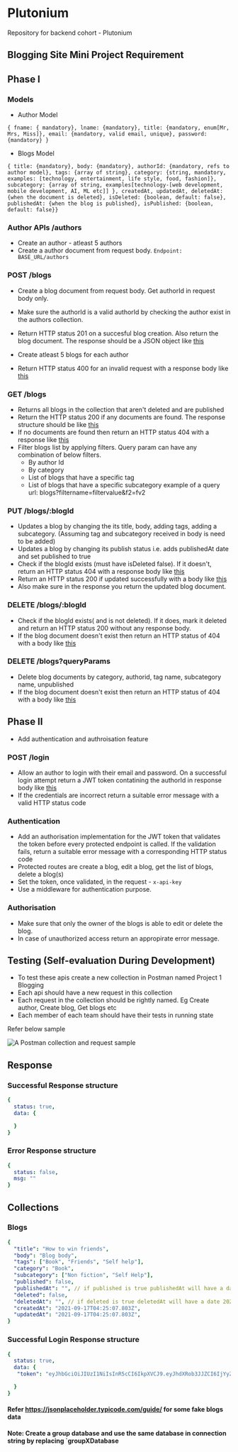 # Plutonium

Repository for backend cohort - Plutonium

## Blogging Site Mini Project Requirement

## Phase I

### Models

- Author Model

```
{ fname: { mandatory}, lname: {mandatory}, title: {mandatory, enum[Mr, Mrs, Miss]}, email: {mandatory, valid email, unique}, password: {mandatory} }
```

- Blogs Model

```
{ title: {mandatory}, body: {mandatory}, authorId: {mandatory, refs to author model}, tags: {array of string}, category: {string, mandatory, examples: [technology, entertainment, life style, food, fashion]}, subcategory: {array of string, examples[technology-[web development, mobile development, AI, ML etc]] }, createdAt, updatedAt, deletedAt: {when the document is deleted}, isDeleted: {boolean, default: false}, publishedAt: {when the blog is published}, isPublished: {boolean, default: false}}
```

### Author APIs /authors

- Create an author - atleast 5 authors
- Create a author document from request body.
  `Endpoint: BASE_URL/authors`

### POST /blogs

- Create a blog document from request body. Get authorId in request body only.
- Make sure the authorId is a valid authorId by checking the author exist in the authors collection.
- Return HTTP status 201 on a succesful blog creation. Also return the blog document. The response should be a JSON object like [this](#successful-response-structure)
- Create atleast 5 blogs for each author

- Return HTTP status 400 for an invalid request with a response body like [this](#error-response-structure)

### GET /blogs

- Returns all blogs in the collection that aren't deleted and are published
- Return the HTTP status 200 if any documents are found. The response structure should be like [this](#successful-response-structure)
- If no documents are found then return an HTTP status 404 with a response like [this](#error-response-structure)
- Filter blogs list by applying filters. Query param can have any combination of below filters.
  - By author Id
  - By category
  - List of blogs that have a specific tag
  - List of blogs that have a specific subcategory
example of a query url: blogs?filtername=filtervalue&f2=fv2

### PUT /blogs/:blogId

- Updates a blog by changing the its title, body, adding tags, adding a subcategory. (Assuming tag and subcategory received in body is need to be added)
- Updates a blog by changing its publish status i.e. adds publishedAt date and set published to true
- Check if the blogId exists (must have isDeleted false). If it doesn't, return an HTTP status 404 with a response body like [this](#error-response-structure)
- Return an HTTP status 200 if updated successfully with a body like [this](#successful-response-structure)
- Also make sure in the response you return the updated blog document.

### DELETE /blogs/:blogId

- Check if the blogId exists( and is not deleted). If it does, mark it deleted and return an HTTP status 200 without any response body.
- If the blog document doesn't exist then return an HTTP status of 404 with a body like [this](#error-response-structure)

### DELETE /blogs?queryParams

- Delete blog documents by category, authorid, tag name, subcategory name, unpublished
- If the blog document doesn't exist then return an HTTP status of 404 with a body like [this](#error-response-structure)

## Phase II

- Add authentication and authroisation feature

### POST /login

- Allow an author to login with their email and password. On a successful login attempt return a JWT token contatining the authorId in response body like [this](#Successful-login-Response-structure)
- If the credentials are incorrect return a suitable error message with a valid HTTP status code

### Authentication

- Add an authorisation implementation for the JWT token that validates the token before every protected endpoint is called. If the validation fails, return a suitable error message with a corresponding HTTP status code
- Protected routes are create a blog, edit a blog, get the list of blogs, delete a blog(s)
- Set the token, once validated, in the request - `x-api-key`
- Use a middleware for authentication purpose.

### Authorisation

- Make sure that only the owner of the blogs is able to edit or delete the blog.
- In case of unauthorized access return an appropirate error message.

## Testing (Self-evaluation During Development)

- To test these apis create a new collection in Postman named Project 1 Blogging
- Each api should have a new request in this collection
- Each request in the collection should be rightly named. Eg Create author, Create blog, Get blogs etc
- Each member of each team should have their tests in running state

Refer below sample

 ![A Postman collection and request sample](assets/Postman-collection-sample.png)

## Response

### Successful Response structure

```yaml
{
  status: true,
  data: {

  }
}
```

### Error Response structure

```yaml
{
  status: false,
  msg: ""
}
```

## Collections

### Blogs

```yaml
{
  "title": "How to win friends",
  "body": "Blog body",
  "tags": ["Book", "Friends", "Self help"],
  "category": "Book",
  "subcategory": ["Non fiction", "Self Help"],
  "published": false,
  "publishedAt": "", // if published is true publishedAt will have a date 2021-09-17T04:25:07.803Z
  "deleted": false,
  "deletedAt": "", // if deleted is true deletedAt will have a date 2021-09-17T04:25:07.803Z,
  "createdAt": "2021-09-17T04:25:07.803Z",
  "updatedAt": "2021-09-17T04:25:07.803Z",
}
```

### Successful Login Response structure

```yaml
{
  status: true,
  data: {
   "token": "eyJhbGciOiJIUzI1NiIsInR5cCI6IkpXVCJ9.eyJhdXRob3JJZCI6IjYyZmUzYmUzMzY2ZmFkNDZjY2Q1MzI3ZiIsImlhdCI6MTY2MDgzMDA4MywiZXhwIjoxNjYwODY2MDgzfQ.mSo-TLyRlGhMNcy4ftEvvIlCHlyEqpaFZc-iBth4lfg"

  }
}
```

#### Refer <https://jsonplaceholder.typicode.com/guide/> for some fake blogs data

#### Note: Create a group database and use the same database in connection string by replacing `groupXDatabase
